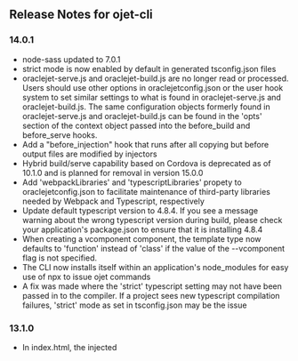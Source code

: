 ﻿## Release Notes for ojet-cli ##

### 14.0.1
* node-sass updated to 7.0.1
* strict mode is now enabled by default in generated tsconfig.json files
* oraclejet-serve.js and oraclejet-build.js are no longer read or processed.  Users should use other options in oraclejetconfig.json or the user hook system to set similar settings to what is found in oraclejet-serve.js and oraclejet-build.js.  The same configuration objects formerly found in oraclejet-serve.js and oraclejet-build.js can be found in the 'opts' section of the context object passed into the before_build and before_serve hooks.
* Add a "before_injection" hook that runs after all copying but before output files are modified by injectors
* Hybrid build/serve capability based on Cordova is deprecated as of 10.1.0 and is planned for removal in version 15.0.0
* Add 'webpackLibraries' and 'typescriptLibraries' propety to oraclejetconfig.json to facilitate maintenance of third-party libraries needed by Webpack and Typescript, respectively
* Update default typescript version to 4.8.4.  If you see a message warning about the wrong typescript version during build, please check your application's package.json to ensure that it is installing 4.8.4
* When creating a vcomponent component, the template type now defaults to 'function' instead of 'class' if the value of the --vcomponent flag is not specified.
* The CLI now installs itself within an application's node_modules for easy use of npx to issue ojet commands
* A fix was made where the 'strict' typescript setting may not have been passed in to the compiler.  If a project sees new typescript compilation failures, 'strict' mode as set in tsconfig.json may be the issue

### 13.1.0

* In index.html, the injected <script> type will be changed to 'module' for CDN bundle config loading if 'cdn' and 'bundles-config-esm.js' is selected in path_mapping.json, to support the new self-locating JET CDN bundle configuration file
* Hybrid build/serve capability based on Cordova is deprecated as of 10.1.0 and is planned for removal in version 15.0.0

### 13.0.0

* Metadata to support API documentation is now emitted for vcomponents during build
* New webpack applicatons support non-vdom JavaScript and Typescript source code
* Updated default typescript version to 4.6.4
* Add synonym for --vcomponent to allow 'functional' in addition to 'function'
* Enhancements to ease monorepo development

### 12.1.0

* Bug fixes

### 12.0.0

* Add optional 'stripList' property to oraclejetconfig.json to allow providing the list of files/directories to delete instead of using .gitignore
* Add optional '--ci' flag to restore to use npm ci instead of the default npm install
* The third party library 'svgo' by oraclejet-tooling was updated.  If you run into problems during an 'ojet build' surrounding 'svgo', ensure that you have version svgo 2.7.0+ installed in your application's node_modules.  If in the rare case you have an svgMin section in your oraclejetconfig.json, its plugin section may need to be updated per the svgo 2.7.0 documentation
* Custom hooks have been added to run before/after package creation
* Webpack support has been expanded to both debug and release builds
* Added --installer option/installer property for oraclejetconfig.json
* Updated default typescript version to 4.5.4
* Remove obsolete "generatorVersion" from oraclejetconfig.json

### 11.1.0

* ojs/ojcss is supported as a name for the ojcss plugin

### 11.0.0

* Support for es5 code for IE11 has been removed.  There will no longer be a "main_es5.js" or "batch_es5.js" generated in builds.  Therefore, release builds will now directly load the bundle.js after bundling and minifying all code from main.js and the application into it. Previous versions attempted to modify portions of the main.js to refer to the bundled and minified bundle.js for release builds.
* Support has been added for script tag injector tokens in `src/index.html` that will automatically be replaced with the required scripts tags (instead of having to manually specify them). During debug builds, the tokens will be replaced with script tags that will load `require.js` and `main.js`. During release builds, the tokens will be replaced with script tags that load `require.js` and `bundle.js`. Because it is no longer used during release builds, `main.js` will be deleted at the end of the build. This means that if your application does not use the script tag injector tokens, it will have to include a script tag in `src/index.html` that loads `bundle.js` instead of `main.js`. The required tokens can be seen below:
```
<!-- This injects script tags for the main javascript files -->
<!-- injector:scripts -->
<!-- endinjector -->
```
* node-sass updated to 5.0.0
* ojet-cli now requires node 12.21 or later
* A --use-global-tooling flag has been added to 'ojet create'.  This can be used to share a global CLI module among applications to save space and create time.  If this flag is not specified, ojet create will install oraclejet-tooling locally to the created application as in previous versions
* A --basetheme option has been added to ojet create theme to allow the base theme to be redwood or stable.  It is required when creating a theme.
* Failed downloads for Exchange components will now automatically retry
* An add webpack option has been added to facilitate webpack-based release bundling (as an alternative to requirejs bundling)
* 'ojet publish pack' is now atomic. In case of validation issues with any of the components, the publishing request is rejected as a whole, and no artifacts are uploaded to Exchange

### 10.1.0

* Hybrid build/serve capability based on Cordova is deprecated and is planned for removal in version 12.0.0

### 10.0.0

* The before_serve hook now supports custom middleware
configObj['middleware'] = [...];
configObj['preMiddleware'] = [...];
configObj['postMiddleware'] = [...];
If 'middleware' is specified, then that is used exclusively and replaces the default middleware.  If 'preMiddleware' and/or 'postMiddleware' are specified, then those are pre- or post-pended to the default middleware.
* Support for add-on css files
* cssvars is now the default for theming
* Support for creating progressive web apps
* Applications scaffolded from none-NPM templates (`--template=<localDir>`, `--template=<localZip>` & `--template=<remoteZip>`) will:
  * No longer have their oraclejetconfig.json and package.json replaced by ojet's default if they contain one. If the template contains a package.json but it doesn't have the @oraclejet/oraclejet and @oraclejet/oraclejet-tooling dependencies set, ojet will inject the latest versions of them
  * No longer have their tsconfig.json renamed to tsconfig_old.json. ojet no will longer run `ojet add typescript` if it detects the presence of a tsconfig.json in the template during the scaffolding process

### 9.2.0

* The JET pack packaging process during `ojet package pack <jet-pack>` and `ojet publish pack <jet-pack>` has changed. Previously, a JET pack would be packaged with the type definitions and minified files of its member components in the `types` and `min` folders respectively i.e `<jet-pack>/min/<member-component>` and `<jet-pack>/types/<member-component>`. Now, a JET pack is only packaged with its own resources (e.g its `component.json`). The type definitions and minified files of its member components are packaged with the associated component i.e `<member-component>/types` and `<member-component>/min`. No changes are required unless your application relied on the packaged JET pack to contain the `types` and `min` folders of its member components. ojet-cli will automatically rearrange these folders to the previous layout when a JET pack is downloaded from the exchange via `ojet add pack <jet-pack>` to main compatibility with local JET packs.

### 9.1.0

* svg-sprite will no longer be installed by default.  If you have altered JET alta theme .svg files, builds will fail without svg-sprite installed and recommend manual installation of svg-sprite
* ojet build will now return a non-zero error code if optimization fails

### 9.0.0

* The redwood theme is now the default
* There are several breaking changes for all existing ojet applications written in typescript. Please run `ojet add typescript` before building or serving your project after migrating.
* Using `tsc` with the special ojet flag that suppresses the typescript compilation tasks is no longer supported. As a result, `tsc && ojet build --<special-ts-suppress-flag>` and `tsc -w && ojet serve --<special-ts-suppress-flag>` will no longer work reliably. This is because ojet now performs special processing of certain typescript files that cannot be replicated using `tsc`.
* ojet serve now uses express instead of connect.  It is API compatible but provides more options for custom middleware
* Hook scripts must now resolve() the context object they are passed back to the caller to complete the promise.  The default hook scripts do this.  You may see a warning when creating, building, or serving that your hook script context object is null or empty.  This is because hook scripts can now modify or pass back values by modifying the context object.  In addition, make sure hook scripts do *not* remove any properties from the context object, as this could potentially affect the CLI's use of what is now the same object.  Any property modifications should be done for intentional, explicit customization of control of the CLI, such as the require* properties in the before_optimize hooks.
* The ojet serve process now looks for several optional custom values coming back from the before_serve hook: 'express', where a user can create a custom express object and add their own middleware (note that the CLI adds its own to enable static serving and live reload); 'server', which is a complete replacement for the default HTTP NodeJS server + express object created by ojet serve (it could be HTTPS in your before_serve.js hook, for example); 'options', which will be passed as the first argument in the createServer() call if provided; 'urlPrefix', which is used to changed the default prefix to launch the server from 'http' to 'https', for example; and 'http', which allows for the before_serve hook to pass back a NodeJS HTTP or HTTPS object that ojet serve will use to instantiate its server if provided.  'liveReloadServer', used to specify the live reload server used for watches during the ojet serve.  The default is tiny-lr.
* The properties that are now copied up to the top level of the hook context objects (theme, userOptions, requireJs, requireJsEs5, isRequireJsEs5, componentRequireJs, and typescript) will no longer be copied up to the top level of the context object in version 11.  Those properties can also be found in the 'opts' object property of the context object, and as of version 11, that will be the only place they are found and checked.
* css references now point to the CDN if that is enabled in path_mapping.json

### 8.2.0
* The ojet-cli requires nodejs version 10 and higher

### 8.1.0
* package-lock.json will no longer be removed by 'ojet strip'
* Added after_app_typescript, before_app_typescript, after_component_typescript, before_component_typescript custom hooks
* Updated to default to node-sass 4.13.0

### 8.0.0
* The CLI will no longer generate source maps for theme SCSS as JET does not generate them
* Template path_mapping.json files have been updated to support JET's ES5 IE compatibility mode.  In addition, in a non-hybrid release mode build with the OJET CLI, the code/JET bundles are now called "bundle.js" and "bundle_es5.js", with a main.js swapped in to load the appropriate bundle based on whether the user's browser is IE or not.
* Removed unsupported QUnit test templating
* uglify-es replaced by terser
* before_optimize, before_component_optimize hooks added
* optimize flag added to ojet build command to control minification of files
* SASS version is now configurable
* typescript component creation now supported
* themes staging directory renamed to staged-themes at build time

### 7.2.0
* A before_optimize user hook is now available to allow user control of the release mode build bundling
* A 'web' option was added to the 'ojet add' command to add a web target to a hybrid app
* Typescript-based applications can now be created and built using the `--typescript` option in create or the `ojet add typescript` command for existing apps
* Node version 8+ is required

### 7.1.0

### 7.0.0
* Removed support for grunt and Yeoman

### 6.2.0

### 6.1.0

* Added an after_component_create user hook
* Enhanced ojet-cli to allow user-defined options for ojet serve and ojet build

### 6.1.0

* Added an after_component_build user hook
* Added an after_app_install user hook
* Enhanced ojet build so that it will also build all components
* Enhanced path mapping so that in release mode, the path to the minimized directory is used

### 6.0.0

* Deprecation of "ojet add sass" command.  JET is moving to the use of CSS variables for theming, and as a result, will remove the use of SASS in a future release.
* On Cordova v7 or v8: A change to the Android Cordova platform location of its config.xml file may result in an "platform.json not found" or "config.xml not found" error messages when you install the latest Cordova version. This will not prevent you from running ojet serve android, but messages returned by ojet serve may appear different from a previous version of Cordova.
* The current ojet-cli supports 'ojet add windows' but not with a version.  It will install the windows version that comes with the installed Cordova.

If you need a specific version, do the following:

1. cd hybrid
2. cordova platform add windows@latest

### 5.2.0
* Cordova 8 may cause very slow performance during build and serve.  You may wish to consider downgrading to Cordova 7 if this is an issue.

### 5.1.0
When using Cordova-Android 7.0.0+, users may encounter an error like:

ENOENT: no such file or directory, open ‘App\hybrid\platforms\android\res\xml\config.xml’

This is because Cordova changed the Android project file structure, and some third-party plugins/tools are not updated yet.
The error is harmless.  Users can also choose to downgrade to Cordova-Android 6.4.0 to completely avoid the issue. 

More information is in the Cordova-Android 7.0.0 release note: 

https://cordova.apache.org/announcements/2017/12/04/cordova-android-7.0.0.html

### 5.0.0
* The main-release-paths.json file has been replaced by the path-mapping.json file in templates used to scaffold applications
* As a continued effort toward abstraction of direct library calls in the JET CLI, the direct use of yeoman and grunt will be removed in the JET v7.0.0 release.  A new hooks API will be provided to allow for customization of tasks.

### 4.2.0
* No changes

### 4.1.0
* If JET images are altered, they will be repackaged into the JET sprite files

### 4.0.0
* Moved module into @oracle scope, changing the name to @oracle/ojet-cli
* Added 'ojet create component' to scaffold a composite component based on a template
* Due to a [known issue](https://github.com/phonegap/ios-deploy/issues/292) in the ios-deploy module, serving an app to an iOS device may fail to launch the app with error code 253. Try upgrading to ios-deploy@1.9.2, restarting your device and  reconnecting the USB cable.  Otherwise, launch the app manually.
* Due to a [known issue](https://github.com/phonegap/ios-deploy/issues/275) in the ios-deploy module, serving an app to an iOS device may fail to launch the app with error code 1.  Try signing the app with developer credentials rather than distribution credentials.  Otherwise, launch the app manually.
* Updated the help descriptions

### 3.2.0
* Changed 'ojet add theme' to 'ojet create theme' for consistency
* Added 'ojet clean' to clean build output from an app
* Added 'ojet strip' to strip all non source-code from an app
* Updated the help descriptions

### 3.1.0
* Changed the syntax to specify the command first, such as 'ojet list plugins' rather than 'ojet plugins list'
* Updated the help descriptions 

### 3.0.0
* Initial release
